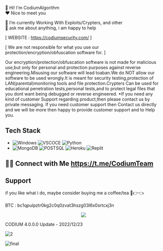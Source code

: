 <p float="left">
  
  <p float="left">

  👋 Hi! I'm CodiumAlgorithm <br>
  ❤ Nice to meet you 
  
  🌱 I’m currently Working With Exploits/Crypters, and other<br>
  💬 ask me about anything, i am happy to help<br>
    

[ WEBSITE : https://codiumsecurity.com/ ]


[ We are not responsible for what you use our protection/encryption/obfuscation software for. ]

Our encryption/protection/obfuscation software is not made for malicious use,but only for personal and protection purposes against reverse engineering.Misusing our software will lead toaban.We do NOT allow our software to be used wrongly.It is meant for security testing,protection of LAN(parental)monitoring tools and file protection.Crypters Can be used for educational penetration tests,personal tests,and to protect legal files that you dont want being debugged or reverse engineered. *If you need any kind of customer Support regarding product,then please contact us by private messaging. If you need customer support then Contact us directly and we will be more then happy to provide customer support and to Help you.

  
  ## Tech Stack
  * ![Windows](https://img.shields.io/badge/Windows-0078D6?style=for-the-badge&logo=windows&logoColor=white)
    ![VSCOCE](https://img.shields.io/badge/Visual_studio_Code-0078D4?style=for-the-badge&logo=visual%20studio%20code&logoColor=white)
    ![Python](https://img.shields.io/badge/Python-14354c?style=for-the-badge&logo=python&logoColor=ffffff)
  * ![MongoDB](https://img.shields.io/badge/MongoDB-4EA94B?style=for-the-badge&logo=mongodb&logoColor=white)
    ![POSTSQL](https://img.shields.io/badge/PostgreSQL-316192?style=for-the-badge&logo=postgresql&logoColor=white)
    ![Heroku](https://img.shields.io/badge/Heroku-430098?style=for-the-badge&logo=heroku&logoColor=white)
    ![Replit](https://img.shields.io/badge/replit-667881?style=for-the-badge&logo=replit&logoColor=white)
  <!-- * ![Git](https://img.shields.io/badge/GIT-E44C30?style=for-the-badge&logo=git&logoColor=white)
  ![Github](https://img.shields.io/badge/GitHub-100000?style=for-the-badge&logo=github&logoColor=white)
  ![Markdown](https://img.shields.io/badge/Markdown-000000?style=for-the-badge&logo=markdown&logoColor=white)<br> -->
  <!-- ![Discord](https://img.shields.io/badge/Google_Cloud-4285F4?style=for-the-badge&logo=google-cloud&logoColor=white) -->
  <!-- <br>
  ![Discord](https://img.shields.io/badge/Adobe%20after%20affects-CF96FD?style=for-the-badge&logo=Adobe%20after%20effects&logoColor=393665)
  ![Discord](https://img.shields.io/badge/Adobe%20Premiere%20Pro-9999FF?style=for-the-badge&logo=Adobe%20Premiere%20Pro&logoColor=white)
  ![Discord](https://img.shields.io/badge/Adobe%20Photoshop-31A8FF?style=for-the-badge&logo=Adobe%20Photoshop&logoColor=black)
   -->

  ## 🤝🏻  Connect with Me https://t.me/CodiumTeam

  ## Support

  if you like what i do, maybe consider buying me a coffee/tea 🥺👉👈<br><br>
  BTC : bc1qpulpztr0kg2c0q0zvat3hszg03l6x0srtcxj3n

  <p  align="center">
<img src="https://raw.githubusercontent.com/bornmay/bornmay/Update/svg/Bottom.svg"> 
                  
  </p>
</p>

CODIUM 4.0.0.0 Update   - 2022/12/23

![2](https://user-images.githubusercontent.com/86024483/209413099-87b5b317-d498-4ba6-9c54-433d91f22372.png)



![final](https://user-images.githubusercontent.com/86024483/181144641-27095dc8-dc72-4878-8eb7-ca87ad3ca8d5.jpg)




<!-- <p align="center">
  <a href="https://spotify-github-profile.vercel.app/api/view?uid=yioz5owf1lq36k6pn82ie126p&redirect=false">
    <img src="https://spotify-github-profile.vercel.app/api/view?uid=yioz5owf1lq36k6pn82ie126p&cover_image=true&theme=novatorem&bar_color=53b14f&bar_color_cover=false" alt="Angel Santiago Jaime Zavala's DEV Profile">
  </a><br>
    <a href="https://github.com/staciax">
        <img src="https://komarev.com/ghpvc/?username=staciax">
    </a>
    <a href="https://github.com/staciax?tab=followers"><img src="https://img.shields.io/github/followers/staciax?label=Followers&style=social" alt="GitHub Badge"></a>
</p>
<!--  -->
<!-- [![spotify-github-profile](https://spotify-github-profile.vercel.app/api/view?uid=yioz5owf1lq36k6pn82ie126p&cover_image=true&theme=novatorem&bar_color=53b14f&bar_color_cover=false)](https://spotify-github-profile.vercel.app/api/view?uid=yioz5owf1lq36k6pn82ie126p&redirect=false) 
 



